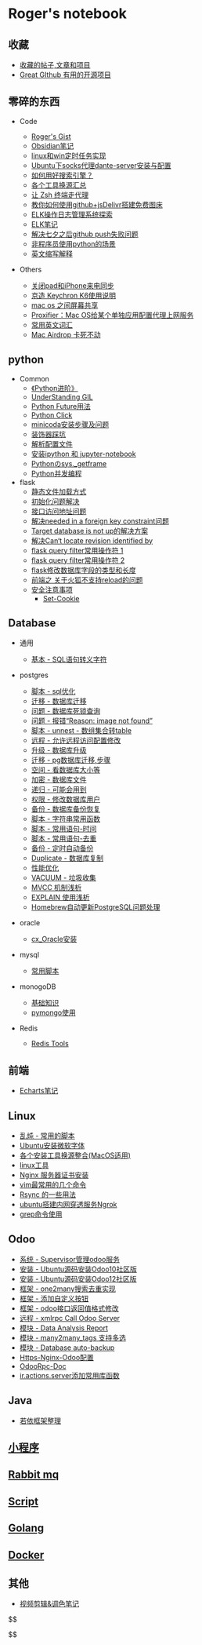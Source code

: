 # Roger's notebook

## 收藏

- [收藏的帖子,文章和项目](categories/favourites.md)
- [Great GIthub 有用的开源项目](notebook/great_github/index.md)

## 零碎的东西

- Code
  
  - [Roger's Gist](https://gist.github.com/RRRoger)
  - [Obsidian笔记](obsidian_tips.md)
  - [linux和win定时任务实现](notebook/trivial/linux和win定时任务实现.md)
  - [Ubuntu下socks代理dante-server安装与配置](notebook/trivial/Ubuntu下socks代理dante-server安装与配置.md)
  - [如何用好搜索引擎？](notebook/trivial/search_egine_cmd.md)
  - [各个工具换源汇总](各个工具换源汇总.md)
  - [让 Zsh 终端走代理](notebook/trivial/zsh_use_proxy.md)
  - [教你如何使用github+jsDelivr搭建免费图床](https://www.cnblogs.com/starry-skys/p/13905766.html)
  - [ELK操作日志管理系统探索](notebook/elk/ELK日志管理系统探索.md)
  - [ELK笔记](notebook/elk/ELK笔记.md)
  - [解决七夕之后github push失败问题](notebook/trivial/github_push_err.md)
  - [非程序员使用python的场景](notebook/python/非程序员使用python的场景.md)
  - [英文缩写解释](notebook/trivial/英文缩写解释.md)

- Others
  
  - [关闭pad和iPhone来电同步](notebook/trivial/关闭pad和iPhone来电同步.md)
  - [京造 Keychron K6使用说明](https://cdn.jsdelivr.net/gh/ihatebeans/images@main/img/IMG_2998.jpg)
  - [mac os 之间屏幕共享](notebook/trivial/macos之间屏幕共享.md)
  - [Proxifier：Mac OS给某个单独应用配置代理上网服务](notebook/trivial/Proxifier使用.md)
  - [常用英文词汇](notebook/trivial/vocabulary.md)
  - [Mac Airdrop 卡死不动](notebook/trivial/Mac_Airdrop_卡死不动.md)

## python

- Common
  - [《Python进阶》](https://py.eastlakeside.cn)
  - [UnderStanding GIL](static/pdf/UnderstandingGIL.pdf)
  - [Python Future用法](notebook/python/python_future.md)
  - [Python Click](notebook/python/python_click.md)
  - [minicoda安装步骤及问题](notebook/python/minicoda安装步骤及问题.md)
  - [装饰器踩坑](notebook/python/python装饰器.md)
  - [解析配置文件](notebook/python/解析配置文件.md)
  - [安装ipython 和 jupyter-notebook](notebook/python/安装ipython&jupyter-notebook-python2.md)
  - [Pythonのsys._getframe](notebook/python/sys._getframe.md)
  - [Python并发编程](notebook/python/Python并发编程.md)
- flask
  - [静态文件加载方式](notebook/python/flask/静态文件加载)
  - [初始化问题解决](notebook/python/flask/初始化问题解决)
  - [接口访问地址问题](notebook/python/flask/接口访问地址问题)
  - [解决needed in a foreign key constraint问题](notebook/python/flask/解决needed_in_a_foreign_key_constraint问题)
  - [Target database is not up的解决方案](notebook/python/flask/Target_database_is_not_up的解决方案)
  - [解决Can‘t locate revision identified by](notebook/python/flask/解决Can‘t_locate_revision_identified_by)
  - [flask query filter常用操作符 1](https://www.cnblogs.com/why957/p/9151011.html)
  - [flask query filter常用操作符 2](https://blog.csdn.net/m0_38061194/article/details/79295773)
  - [flask修改数据库字段的类型和长度](notebook/python/flask/flask修改数据库字段的类型和长度)
  - [前端之 关于火狐不支持reload的问题](notebook/python/flask/前端之关于火狐不支持reload的问题)
  - [安全注意事项](https://dormousehole.readthedocs.io/en/latest/security.html#id1)
    - [Set-Cookie](https://dormousehole.readthedocs.io/en/latest/security.html#set-cookie)

## Database

- 通用
  
  - [基本 - SQL语句转义字符](notebook/database/sql_escape.md)

- postgres
  
  - [脚本 - sql优化](notebook/database/sql优化.md)
  - [迁移 - 数据库迁移](notebook/database/postgres/数据库迁移.md)
  - [问题 - 数据库死锁查询](notebook/database/postgres/数据库死锁查询.md)
  - [问题 - 报错“Reason: image not found”](notebook/database/postgres/image_not_found.md)
  - [脚本 - unnest - 数组集合转table](notebook/database/postgres/数组集合转table.md)
  - [远程 - 允许远程访问配置修改](notebook/database/postgres/允许远程访问配置修改.md)
  - [升级 - 数据库升级](notebook/database/postgres/数据库升级.md)
  - [迁移 - pg数据库迁移,步骤](notebook/database/postgres/pg数据库迁移,步骤.md)
  - [空间 - 看数据库大小等](notebook/database/postgres/看数据库大小等.md)
  - [加密 - 数据库文件](notebook/database/postgres/数据库文件.md)
  - [递归 - 可能会用到](notebook/database/postgres/可能会用到.md)
  - [权限 - 修改数据库用户](notebook/database/postgres/修改数据库用户.md)
  - [备份 - 数据库备份恢复](notebook/database/postgres/数据库备份恢复.md)
  - [脚本 - 字符串常用函数](notebook/database/postgres/字符串常用函数.md)
  - [脚本 - 常用语句-时间](notebook/database/postgres/常用语句-时间.md)
  - [脚本 - 常用语句-去重](notebook/database/postgres/常用语句-去重.md)
  - [备份 - 定时自动备份](notebook/database/postgres/定时自动备份.md)
  - [Duplicate - 数据库复制](notebook/database/postgres/数据库复制.md)
  - [性能优化](notebook/database/postgres/性能优化.md)
  - [VACUUM - 垃圾收集](notebook/database/postgres/vacuum.md)
  - [MVCC 机制浅析](http://mysql.taobao.org/monthly/2017/10/01/)
  - [EXPLAIN 使用浅析](notebook/database/postgres/explain.md)
  - [Homebrew自动更新PostgreSQL问题处理](notebook/database/postgres/Homebrew自动更新PostgreSQL问题处理.md)

- oracle
  
  - [cx_Oracle安装](notebook/database/oracle/cx_Oracle安装.md)

- mysql
  
  - [常用脚本](notebook/database/mysql/mysql_script.md)

- monogoDB
  
  - [基础知识](notebook/database/mongodb/基础知识.md)
  - [pymongo使用](notebook/database/mongodb/pymongo使用.md)

- Redis
  
  - [Redis Tools](https://github.com/RRRoger/RRRoger.github.io/blob/master/notebook/database/redis/redis_tools.py)

## 前端

- [Echarts笔记](notebook/Echarts/echarts_note1.md)

## Linux

- [乱炖 - 常用的脚本](notebook/linux/乱炖.md)
- [Ubuntu安装微软字体](notebook/linux/Ubuntu安装微软字体.md)
- [各个安装工具换源整合(MacOS适用)](notebook/linux/ubuntu换源)
- [linux工具](notebook/linux/tools)
- [Nginx 服务器证书安装](notebook/linux/nginx_ssl_set_up)
- [vim最常用的几个命令](notebook/linux/vim最常用的命令.md)
- [Rsync 的一些用法](notebook/linux/Rsync的一些用法.md)
- [ubuntu搭建内网穿透服务Ngrok](notebook/linux/ubuntu搭建内网穿透服务Ngrok.md)
- [grep命令使用](notebook/linux/grep命令使用.md)

## Odoo

- [系统 - Supervisor管理odoo服务](notebook/odoo/Supervisor管理odoo服务.md)
- [安装 - Ubuntu源码安装Odoo10社区版](notebook/odoo/Ubuntu源码安装Odoo10社区版.md)
- [安装 - Ubuntu源码安装Odoo12社区版](notebook/odoo/Ubuntu源码安装Odoo12社区版.md)
- [框架 - one2many搜索去重实现](notebook/odoo/[odoo]one2many搜索去重实现.md)
- [框架 - 添加自定义按钮](https://github.com/RRRoger/odoo_addons/tree/master/tree_view_button/readme.md)
- [框架 - odoo接口返回值格式修改](notebook/odoo/odoo接口返回值格式修改.md)
- [远程 - xmlrpc Call Odoo Server](https://github.com/RRRoger/odoo_addons/tree/master/odoo_xmlrpc/README.md)
- [模块 - Data Analysis Report](https://github.com/RRRoger/odoo_addons/tree/master/hs_query)
- [模块 - many2many_tags 支持多选](https://www.odoo.com/fr_FR/forum/aide-1/question/widget-many2many-tags-with-multi-select-90671)
- [模块 - Database auto-backup](https://www.odoo.com/apps/modules/12.0/auto_backup/)
- [Https-Nginx-Odoo配置](notebook/odoo/https_nginx_setting.md)
- [OdooRpc-Doc](https://pythonhosted.org/OdooRPC/tutorials.html)
- [ir.actions.server添加常用库函数](notebook/odoo/ir_actions_server_enhance.md)

## Java

- [若依框架整理](notebook/java/ruoyi.md)

## [小程序](categories/weapp.md)

## [Rabbit mq](categories/rabbitmq.md)

## [Script](categories/scripts.md)

## [Golang](categories/golang.md)

## [Docker](categories/docker.md)

## 其他

- [视频剪辑&调色笔记](categories/视频剪辑笔记.md)

$$

$$
